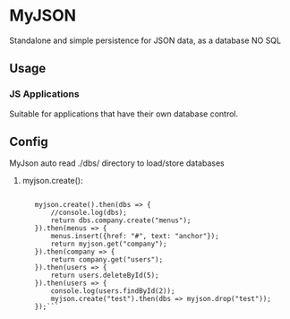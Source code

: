# MyJSON
Standalone and simple persistence for JSON data, as a database NO SQL

## Usage

### JS Applications

Suitable for applications that have their own database control.

## Config

MyJson auto read ./dbs/ directory to load/store databases

1. myjson.create():

   ```const myjson = require("./myjson")

      myjson.create().then(dbs => {
          //console.log(dbs);
          return dbs.company.create("menus");
      }).then(menus => {
          menus.insert({href: "#", text: "anchor"});
          return myjson.get("company");
      }).then(company => {
          return company.get("users");
      }).then(users => {
          return users.deleteById(5);
      }).then(users => {
          console.log(users.findById(2));
          myjson.create("test").then(dbs => myjson.drop("test"));
      });```

